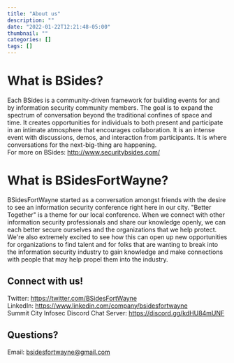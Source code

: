```yaml
---
title: "About us"
description: ""
date: "2022-01-22T12:21:48-05:00"
thumbnail: ""
categories: []
tags: []
---
```

# What is BSides?  
Each BSides is a community-driven framework for building events for and by information security community members.  The goal is to expand the spectrum of conversation beyond the traditional confines of space and time.  It creates opportunities for individuals to both present and participate in an intimate atmosphere that encourages collaboration. It is an intense event with discussions, demos, and interaction from participants. It is where conversations for the next-big-thing are happening.  
For more on BSides: http://www.securitybsides.com/

# What is BSidesFortWayne?  
BSidesFortWayne started as a conversation amongst friends with the desire to see an information security conference right here in our city. "Better Together" is a theme for our local conference. When we connect with other information security professionals and share our knowledge openly, we can each better secure ourselves and the organizations that we help protect. We're also extremely excited to see how this can open up new opportunities for organizations to find talent and for folks that are wanting to break into the information security industry to gain knowledge and make connections with people that may help propel them into the industry.


## Connect with us!  
Twitter: https://twitter.com/BSidesFortWayne  
LinkedIn: https://www.linkedin.com/company/bsidesfortwayne  
Summit City Infosec Discord Chat Server: https://discord.gg/kdHU84mUNF  
  
## Questions?  
Email: bsidesfortwayne@gmail.com  

